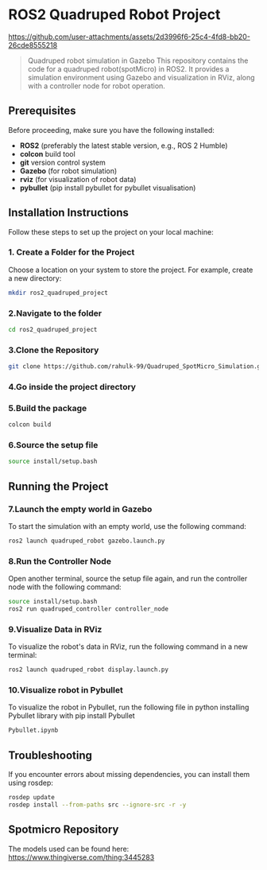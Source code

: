 # ROS2 Quadruped Robot Project
https://github.com/user-attachments/assets/2d3996f6-25c4-4fd8-bb20-26cde8555218
> Quadruped robot simulation in Gazebo
This repository contains the code for a quadruped robot(spotMicro) in ROS2. It provides a simulation environment using Gazebo and visualization in RViz, along with a controller node for robot operation.

## Prerequisites

Before proceeding, make sure you have the following installed:

- **ROS2** (preferably the latest stable version, e.g., ROS 2 Humble)
- **colcon** build tool
- **git** version control system
- **Gazebo** (for robot simulation)
- **rviz** (for visualization of robot data)
- **pybullet** (pip install pybullet for pybullet visualisation)

## Installation Instructions

Follow these steps to set up the project on your local machine:

### 1. Create a Folder for the Project

Choose a location on your system to store the project. For example, create a new directory:

```bash
mkdir ros2_quadruped_project
```

### 2.Navigate to the folder

```bash
cd ros2_quadruped_project
```
### 3.Clone the Repository

```bash
git clone https://github.com/rahulk-99/Quadruped_SpotMicro_Simulation.git
```
### 4.Go inside the project directory



### 5.Build the package

```bash
colcon build
```


### 6.Source the setup file

```bash
source install/setup.bash
```

## Running the Project


### 7.Launch the empty world in Gazebo
To start the simulation with an empty world, use the following command:
```bash
ros2 launch quadruped_robot gazebo.launch.py
```

### 8.Run the Controller Node
Open another terminal, source the setup file again, and run the controller node with the following command:
```bash
source install/setup.bash
ros2 run quadruped_controller controller_node
```
### 9.Visualize Data in RViz
To visualize the robot's data in RViz, run the following command in a new terminal:
```bash
ros2 launch quadruped_robot display.launch.py
```
### 10.Visualize robot in Pybullet
To visualize the robot in Pybullet, run the following file in python installing Pybullet library with pip install Pybullet
```bash
Pybullet.ipynb
```
## Troubleshooting
If you encounter errors about missing dependencies, you can install them using rosdep:
```bash
rosdep update
rosdep install --from-paths src --ignore-src -r -y
```

## Spotmicro Repository

The models used can be found here: https://www.thingiverse.com/thing:3445283





